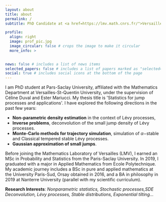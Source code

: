 ```yaml
---
layout: about
title: about
permalink: /
subtitle: PhD Candidate at <a href=https://lmv.math.cnrs.fr/">Versailles Mathematics Laboratory</a> 

profile:
  align: right
  image: prof_pic.jpg
  image_circular: false # crops the image to make it circular
  more_info: >
  

news: false # includes a list of news items
selected_papers: false # includes a list of papers marked as "selected={true}"
social: true # includes social icons at the bottom of the page
---
```


I am PhD student at Pars-Saclay University, affiliated with the Mathematics Department at Versailles-St-Quentin University, under the supervision of Céline Duval and Ester Mariucci. My thesis title is 'Statistics for jump processes and applications'. I have explored the following directions in the past few years: 
- **Non-parametric density estimation** in the context of Lévy processes,
- **Inverse problems**, deconvolution of the small jump density of Lévy processes.
- **Monte-Carlo methods for trajectory simulation**, simulation of $\alpha-$stable and Classical tempered stable Lévy processes.
- **Gaussian approximation of small jumps**.

Before joining the Mathematics Laboratory of Versailles (LMV), I earned an MSc in Probability and Statistics from the Paris-Saclay University. In 2019, I graduated with a major in Applied Mathematics from Ecole Polytechnique. My academic journey includes a BSc in pure and applied mathematics at the University Paris-Sud, Orsay obtained in 2016, and a BA in philosophy in 2019 at Nanterre University (parallel with my scientific curriculum).

**Research Interests**: *Nonparametric statistics, Stochastic processes,SDE  Deconvolution, Lévy processes, Stable distributions, Exponential tilting...*


